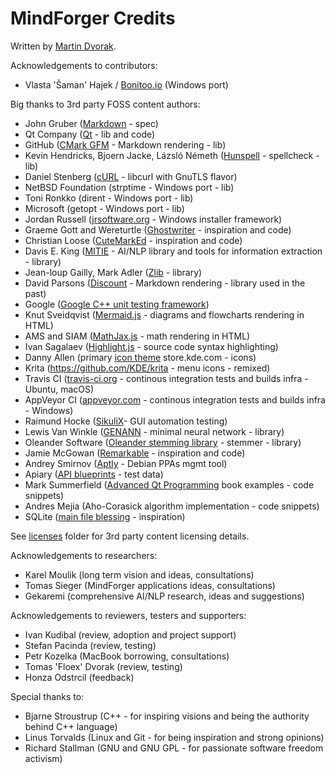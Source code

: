 # MindForger Credits

Written by [Martin Dvorak](http://me.mindforger.com).

Acknowledgements to contributors:

* Vlasta 'Šaman' Hajek / [Bonitoo.io](https://www.bonitoo.io/) (Windows port)

Big thanks to 3rd party FOSS content authors:

* John Gruber ([Markdown](https://daringfireball.net/projects/markdown/) - spec)
* Qt Company ([Qt](https://www.qt.io/) - lib and code)
* GitHub ([CMark GFM](https://github.com/github/cmark-gfm) - Markdown rendering - lib)
* Kevin Hendricks, Bjoern Jacke, Lázsló Németh ([Hunspell](https://github.com/hunspell/hunspell) - spellcheck - lib)
* Daniel Stenberg ([cURL](https://curl.se) - libcurl with GnuTLS flavor)
* NetBSD Foundation (strptime - Windows port - lib)
* Toni Ronkko (dirent - Windows port - lib)
* Microsoft (getopt - Windows port - lib)
* Jordan Russell ([jrsoftware.org](http://jrsoftware.org) - Windows installer framework)
* Graeme Gott and Wereturtle ([Ghostwriter](https://github.com/wereturle/ghostwriter) - inspiration and code)
* Christian Loose ([CuteMarkEd](https://cloose.github.io/CuteMarkEd/) - inspiration and code)
* Davis E. King ([MITIE](https://github.com/mit-nlp/MITIE) - AI/NLP library and tools for information extraction - library)
* Jean-loup Gailly, Mark Adler ([Zlib](https://sourceforge.net/projects/gnuwin32/) - library)
* David Parsons ([Discount](http://www.pell.portland.or.us/~orc/Code/discount/) - Markdown rendering - library used in the past)
* Google ([Google C++ unit testing framework](https://github.com/google/googletest))
* Knut Sveidqvist ([Mermaid.js](https://mermaidjs.github.io/) - diagrams and flowcharts rendering in HTML)
* AMS and SIAM ([MathJax.js](https://www.mathjax.org/) - math rendering in HTML)
* Ivan Sagalaev ([Highlight.js](https://highlightjs.org/) - source code syntax highlighting)
* Danny Allen (primary [icon theme](https://store.kde.org/content/show.php?content=18317) store.kde.com - icons)
* Krita (https://github.com/KDE/krita - menu icons - remixed)
* Travis CI ([travis-ci.org](https://travis-ci.org/) - continous integration tests and builds infra - Ubuntu, macOS)
* AppVeyor CI ([appveyor.com](https://www.appveyor.com/) - continous integration tests and builds infra - Windows)
* Raimund Hocke ([SikuliX](http://sikulix.com/)- GUI automation testing)
* Lewis Van Winkle ([GENANN](https://github.com/codeplea/genann) - minimal neural network - library)
* Oleander Software ([Oleander stemming library](http://www.oleandersolutions.com/stemming/stemming.html) - stemmer - library)
* Jamie McGowan ([Remarkable](https://remarkableapp.github.io/) - inspiration and code)
* Andrey Smirnov ([Aptly](https://www.aptly.info/) - Debian PPAs mgmt tool)
* Apiary ([API blueprints](https://apiary.io/) - test data)
* Mark Summerfield ([Advanced Qt Programming](http://www.qtrac.eu/aqpbook.html) book examples - code snippets)
* Andres Mejia (Aho-Corasick algorithm implementation - code snippets)
* SQLite ([main file blessing](https://github.com/sqlite/sqlite/blob/master/src/main.c) - inspiration)

See [licenses](./licenses) folder for 3rd party content licensing details.

Acknowledgements to researchers:

* Karel Moulik (long term vision and ideas, consultations)
* Tomas Sieger (MindForger applications ideas, consultations)
* Gekaremi (comprehensive AI/NLP research, ideas and suggestions)

Acknowledgements to reviewers, testers and supporters:

* Ivan Kudibal (review, adoption and project support)
* Stefan Pacinda (review, testing)
* Petr Kozelka (MacBook borrowing, consultations)
* Tomas 'Floex' Dvorak (review, testing)
* Honza Odstrcil (feedback)

Special thanks to:

* Bjarne Stroustrup (C++ - for inspiring visions and being the authority behind C++ language)
* Linus Torvalds (Linux and Git - for being inspiration and strong opinions)
* Richard Stallman (GNU and GNU GPL - for passionate software freedom activism)
